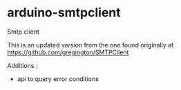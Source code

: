 # arduino-smtpclient
Smtp client

This is an updated version from the one found originally at
	https://github.com/gregington/SMTPClient

Additions :
- api to query error conditions
